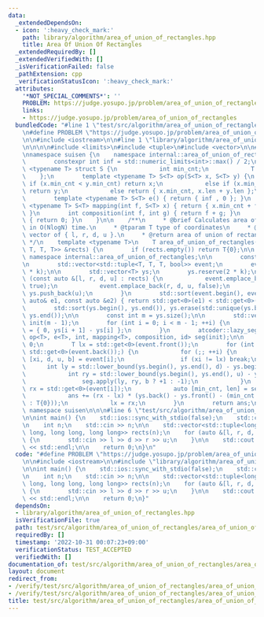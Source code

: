 ```yaml
---
data:
  _extendedDependsOn:
  - icon: ':heavy_check_mark:'
    path: library/algorithm/area_of_union_of_rectangles.hpp
    title: Area Of Union Of Rectangles
  _extendedRequiredBy: []
  _extendedVerifiedWith: []
  _isVerificationFailed: false
  _pathExtension: cpp
  _verificationStatusIcon: ':heavy_check_mark:'
  attributes:
    '*NOT_SPECIAL_COMMENTS*': ''
    PROBLEM: https://judge.yosupo.jp/problem/area_of_union_of_rectangles
    links:
    - https://judge.yosupo.jp/problem/area_of_union_of_rectangles
  bundledCode: "#line 1 \"test/src/algorithm/area_of_union_of_rectangles/area_of_union_of_rectangles.test.cpp\"\
    \n#define PROBLEM \"https://judge.yosupo.jp/problem/area_of_union_of_rectangles\"\
    \n\n#include <iostream>\n\n#line 1 \"library/algorithm/area_of_union_of_rectangles.hpp\"\
    \n\n\n\n#include <limits>\n#include <tuple>\n#include <vector>\n\n#include <atcoder/lazysegtree>\n\
    \nnamespace suisen {\n    namespace internal::area_of_union_of_rectangles {\n\
    \        constexpr int inf = std::numeric_limits<int>::max() / 2;\n\n        template\
    \ <typename T> struct S {\n            int min_cnt;\n            T len;\n    \
    \    };\n        template <typename T> S<T> op(S<T> x, S<T> y) {\n           \
    \ if (x.min_cnt < y.min_cnt) return x;\n            else if (x.min_cnt > y.min_cnt)\
    \ return y;\n            else return { x.min_cnt, x.len + y.len };\n        }\n\
    \        template <typename T> S<T> e() { return { inf , 0 }; }\n        template\
    \ <typename T> S<T> mapping(int f, S<T> x) { return { x.min_cnt + f, x.len };\
    \ }\n        int composition(int f, int g) { return f + g; }\n        int id()\
    \ { return 0; }\n    }\n\n    /**\n     * @brief Calculates area of union of rectangles\
    \ in O(NlogN) time.\n     * @tparam T type of coordinates\n     * @param rects\
    \ vector of { l, r, d, u }.\n     * @return area of union of rectangles\n    \
    \ */\n    template <typename T>\n    T area_of_union_of_rectangles(const std::vector<std::tuple<T,\
    \ T, T, T>> &rects) {\n        if (rects.empty()) return T{0};\n\n        using\
    \ namespace internal::area_of_union_of_rectangles;\n\n        const int k = rects.size();\n\
    \n        std::vector<std::tuple<T, T, T, bool>> event;\n        event.reserve(2\
    \ * k);\n\n        std::vector<T> ys;\n        ys.reserve(2 * k);\n\n        for\
    \ (const auto &[l, r, d, u] : rects) {\n            event.emplace_back(l, d, u,\
    \ true);\n            event.emplace_back(r, d, u, false);\n            ys.push_back(d),\
    \ ys.push_back(u);\n        }\n        std::sort(event.begin(), event.end(), [](const\
    \ auto& e1, const auto &e2) { return std::get<0>(e1) < std::get<0>(e2); });\n\
    \        std::sort(ys.begin(), ys.end()), ys.erase(std::unique(ys.begin(), ys.end()),\
    \ ys.end());\n\n        const int m = ys.size();\n\n        std::vector<S<T>>\
    \ init(m - 1);\n        for (int i = 0; i < m - 1; ++i) {\n            init[i]\
    \ = { 0, ys[i + 1] - ys[i] };\n        }\n        atcoder::lazy_segtree<S<T>,\
    \ op<T>, e<T>, int, mapping<T>, composition, id> seg(init);\n\n        T ans =\
    \ 0;\n        T lx = std::get<0>(event.front());\n        for (int i = 0; lx !=\
    \ std::get<0>(event.back());) {\n            for (;; ++i) {\n                auto\
    \ [xi, d, u, b] = event[i];\n                if (xi != lx) break;\n          \
    \      int ly = std::lower_bound(ys.begin(), ys.end(), d) - ys.begin();\n    \
    \            int ry = std::lower_bound(ys.begin(), ys.end(), u) - ys.begin();\n\
    \                seg.apply(ly, ry, b ? +1 : -1);\n            }\n            T\
    \ rx = std::get<0>(event[i]);\n            auto [min_cnt, len] = seg.all_prod();\n\
    \            ans += (rx - lx) * (ys.back() - ys.front() - (min_cnt == 0 ? len\
    \ : T{0}));\n            lx = rx;\n        }\n        return ans;\n    }\n} //\
    \ namespace suisen\n\n\n#line 6 \"test/src/algorithm/area_of_union_of_rectangles/area_of_union_of_rectangles.test.cpp\"\
    \n\nint main() {\n    std::ios::sync_with_stdio(false);\n    std::cin.tie(nullptr);\n\
    \n    int n;\n    std::cin >> n;\n\n    std::vector<std::tuple<long long, long\
    \ long, long long, long long>> rects(n);\n    for (auto &[l, r, d, u] : rects)\
    \ {\n        std::cin >> l >> d >> r >> u;\n    }\n\n    std::cout << suisen::area_of_union_of_rectangles(rects)\
    \ << std::endl;\n\n    return 0;\n}\n"
  code: "#define PROBLEM \"https://judge.yosupo.jp/problem/area_of_union_of_rectangles\"\
    \n\n#include <iostream>\n\n#include \"library/algorithm/area_of_union_of_rectangles.hpp\"\
    \n\nint main() {\n    std::ios::sync_with_stdio(false);\n    std::cin.tie(nullptr);\n\
    \n    int n;\n    std::cin >> n;\n\n    std::vector<std::tuple<long long, long\
    \ long, long long, long long>> rects(n);\n    for (auto &[l, r, d, u] : rects)\
    \ {\n        std::cin >> l >> d >> r >> u;\n    }\n\n    std::cout << suisen::area_of_union_of_rectangles(rects)\
    \ << std::endl;\n\n    return 0;\n}"
  dependsOn:
  - library/algorithm/area_of_union_of_rectangles.hpp
  isVerificationFile: true
  path: test/src/algorithm/area_of_union_of_rectangles/area_of_union_of_rectangles.test.cpp
  requiredBy: []
  timestamp: '2022-10-31 00:07:23+09:00'
  verificationStatus: TEST_ACCEPTED
  verifiedWith: []
documentation_of: test/src/algorithm/area_of_union_of_rectangles/area_of_union_of_rectangles.test.cpp
layout: document
redirect_from:
- /verify/test/src/algorithm/area_of_union_of_rectangles/area_of_union_of_rectangles.test.cpp
- /verify/test/src/algorithm/area_of_union_of_rectangles/area_of_union_of_rectangles.test.cpp.html
title: test/src/algorithm/area_of_union_of_rectangles/area_of_union_of_rectangles.test.cpp
---
```

